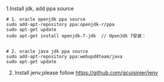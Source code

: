 1.Install jdk, add ppa source 
```
# 1. oracle openjdk ppa source
sudo add-apt-repository ppa:openjdk-r/ppa
sudo apt-get update
sudo apt-get install openjdk-7-jdk  // OpenJdk 7安装：


# 2. oracle java jdk ppa source
sudo add-apt-repository ppa:webupd8team/java
sudo apt-get update

```

2. Install jenv,please follow https://github.com/gcuisinier/jenv
